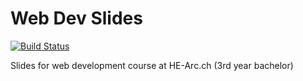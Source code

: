 # Web Dev Slides

[![Build Status](https://travis-ci.org/HE-Arc/slides-devweb.svg?branch=master)](https://travis-ci.org/HE-Arc/slides-devweb)

Slides for web development course at HE-Arc.ch (3rd year bachelor)
